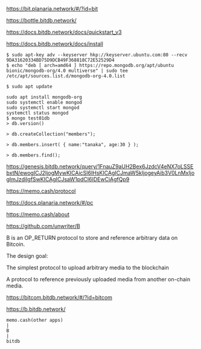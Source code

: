 
https://bit.planaria.network/#/?id=bit

https://bottle.bitdb.network/

https://docs.bitdb.network/docs/quickstart_v3

https://docs.bitdb.network/docs/install

```
$ sudo apt-key adv --keyserver hkp://keyserver.ubuntu.com:80 --recv 9DA31620334BD75D9DCB49F368818C72E52529D4
$ echo "deb [ arch=amd64 ] https://repo.mongodb.org/apt/ubuntu bionic/mongodb-org/4.0 multiverse" | sudo tee /etc/apt/sources.list.d/mongodb-org-4.0.list

$ sudo apt update

sudo apt install mongodb-org
sudo systemctl enable mongod
sudo systemctl start mongod
systemctl status mongod
$ mongo test01db
> db.version()

> db.createCollection("members");

> db.members.insert( { name:"tanaka", age:30 } );

> db.members.find();

```


https://genesis.bitdb.network/query/1FnauZ9aUH2Bex6JzdcV4eNX7oLSSEbxtN/ewogICJ2IjogMywKICAicSI6IHsKICAgICJmaW5kIjogeyAib3V0LnMxIjogImJzdiIgfSwKICAgICJsaW1pdCI6IDEwCiAgfQp9

https://memo.cash/protocol

https://docs.planaria.network/#/pc

https://memo.cash/about


https://github.com/unwriter/B

B is an OP_RETURN protocol to store and reference arbitrary data on Bitcoin.

The design goal:

The simplest protocol to upload arbitrary media to the blockchain

A protocol to reference previously uploaded media from another on-chain media.


https://bitcom.bitdb.network/#/?id=bitcom


https://b.bitdb.network/

```
memo.cash(other apps)
|
B
|
bitdb
```
